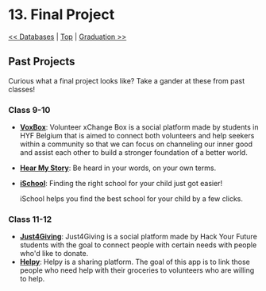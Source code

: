 # 13. Final Project

[&lt;&lt; Databases](../databases.md) \| [Top](../) \| [Graduation &gt;&gt;](../graduation.md)

## Past Projects

Curious what a final project looks like? Take a gander at these from past classes!

### Class 9-10

* [**VoxBox**](https://github.com/gelilaa/VoxBox/): Volunteer xChange Box is a social platform made by students in HYF Belgium that is aimed to connect both volunteers and help seekers within a community so that we can focus on channeling our inner good and assist each other to build a stronger foundation of a better world.
* [**Hear My Story**](https://github.com/Sayed94h/Hear-My-Story): Be heard in your words, on your own terms.
* [**iSchool**](https://github.com/Hack-Your-Future-Group-A-Dream-Team/iSchool): Finding the right school for your child just got easier!

  iSchool helps you find the best school for your child by a few clicks.

### Class 11-12

* [**Just4Giving**](https://github.com/hyf-Group2-fp/Just4Giving): Just4Giving is a social platform made by Hack Your Future students with the goal to connect people with certain needs with people who'd like to donate.
* [**Helpy**](https://github.com/final-project-org/HELPY): Helpy is a sharing platform. The goal of this app is to link those people who need help with their groceries to volunteers who are willing to help.

